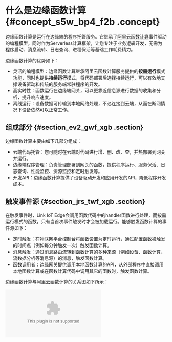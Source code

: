 # 什么是边缘函数计算 {#concept_s5w_bp4_f2b .concept}

边缘函数计算是运行在边缘端的程序托管服务。它继承了[阿里云函数计算](https://www.aliyun.com/product/fc)事件驱动的编程模型，同时作为Serverless计算框架，让您专注于业务逻辑开发，无需为程序启动、消息流转、日志查询、进程保活等基础工作耗费精力。

边缘函数计算的优势如下：

-   灵活的编程模型：边缘函数计算继承阿里云函数计算服务提供的**按需运行**模式功能，同时也提供**持续运行**模式，将代码部署后选择持续运行，可以有效地支撑设备驱动和传统的服务端常驻程序的开发。
-   高实时性：函数运行在边缘端网关，可以更靠近信息源进行数据的收集和分析，提升响应速度。
-   离线运行：设备数据可传输到本地网络处理，不必连接到云端，从而在断网情况下设备依然可以正常工作。

## 组成部分 {#section_ev2_gwf_xgb .section}

边缘函数计算主要由如下几部分组成：

-   云端代码托管：您可随时在云端对代码进行增、删、改、查，并热部署到网关并运行。
-   边缘端程序管理：负责管理部署到网关的函数，提供程序运行、服务保活、日志查询、性能监控、资源监控和定时触发等。
-   开发API：边缘函数计算提供了设备驱动开发和应用开发的API，降低程序开发成本。

## 触发事件源 {#section_jrs_twf_xgb .section}

在触发事件时，Link IoT Edge会调用函数代码中的handler函数进行处理，而按需运行模式的函数，只有当首次事件触发时才会被加载运行。能够触发函数计算的事件源如下：

-   定时触发：在物联网平台控制台将函数设置为定时运行，通过配置函数被触发的时间点（例如每分钟触发一次）触发函数计算。
-   消息触发：通过消息路由流转到函数计算的多种来源（例如设备、函数计算、流数据分析等消息源）的消息，触发函数计算。
-   函数调用者：边缘网关提供调用本地函数计算的API，从外部程序中直接调用本地函数计算或在函数计算代码中调用其它的函数时，触发函数计算。

边缘函数计算与阿里云函数计算的关系图如下所示：

![](images/6602_zh-CN.zip)

